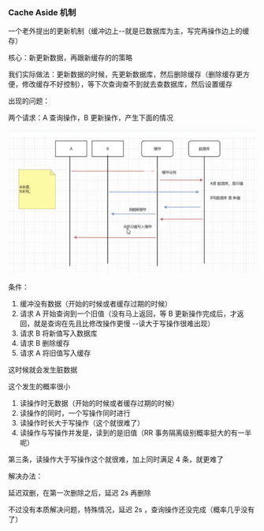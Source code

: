 ### Cache Aside 机制

一个老外提出的更新机制（缓冲边上--就是已数据库为主，写完再操作边上的缓存）

核心：新更新数据，再跟新缓存的的策略



我们实际做法：更新数据的时候，先更新数据库，然后删除缓存（删除缓存更方便，修改缓存不好控制），等下次查询查不到就去查数据库，然后设置缓存



出现的问题：

两个请求：A 查询操作，B 更新操作，产生下面的情况

![](img\20220914142941238.png)



条件：

1. 缓冲没有数据（开始的时候或者缓存过期的时候）
2. 请求 A 开始查询到一个旧值（没有马上返回，等 B 更新操作完成后，才返回，就是查询在先且比修改操作更慢 --读大于写操作很难出现）
3. 请求 B 将新值写入数据库
4. 请求 B 删除缓存
5. 请求 A 将旧值写入缓存

这时候就会发生脏数据



这个发生的概率很小

1. 读操作时无数据（开始的时候或者缓存过期的时候）
2. 读操作的同时，一个写操作同时进行
3. 读操作时长大于写操作（这个就很难了）
4. 读操作与写操作并发是，读到的是旧值（RR 事务隔离级别概率挺大的有一半呢）

第三条，读操作大于写操作这个就很难，加上同时满足 4 条，就更难了



解决办法：

延迟双删，在第一次删除之后，延迟 2s 再删除

不过没有本质解决问题，特殊情况，延迟 2s ，查询操作还没完成（概率几乎没有了）





































































